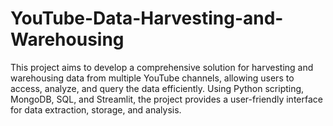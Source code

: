 # YouTube-Data-Harvesting-and-Warehousing
This project aims to develop a comprehensive solution for harvesting and warehousing data from multiple YouTube channels, allowing users to access, analyze, and query the data efficiently. Using Python scripting, MongoDB, SQL, and Streamlit, the project provides a user-friendly interface for data extraction, storage, and analysis.
